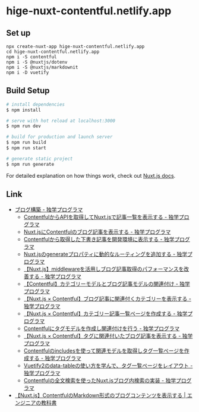 # hige-nuxt-contentful.netlify.app

## Set up

```shell
npx create-nuxt-app hige-nuxt-contentful.netlify.app
cd hige-nuxt-contentful.netlify.app
npm i -S contentful
npm i -S @nuxtjs/dotenv
npm i -S @nuxtjs/markdownit
npm i -D vuetify
```

## Build Setup

```bash
# install dependencies
$ npm install

# serve with hot reload at localhost:3000
$ npm run dev

# build for production and launch server
$ npm run build
$ npm run start

# generate static project
$ npm run generate
```

For detailed explanation on how things work, check out [Nuxt.js docs](https://nuxtjs.org).

## Link

* [ブログ構築 \- 独学プログラマ](https://blog.cloud-acct.com/categories/myblog/)
    * [ContentfulからAPIを取得してNuxt\.jsで記事一覧を表示する \- 独学プログラマ](https://blog.cloud-acct.com/posts/blog-contentful-api)
    * [Nuxt\.jsにContentfulのブログ記事を表示する \- 独学プログラマ](https://blog.cloud-acct.com/posts/blog-nuxt-slugpage)
    * [Contentfulから取得した下書き記事を開発環境に表示する \- 独学プログラマ](https://blog.cloud-acct.com/posts/contentful-draft-posts)
    * [Nuxt\.jsのgenerateプロパティに動的なルーティングを追加する \- 独学プログラマ](https://blog.cloud-acct.com/posts/blog-nuxtjs-generate-routes)
    * [【Nuxt\.js】middlewareを活用しブログ記事取得のパフォーマンスを改善する \- 独学プログラマ](https://blog.cloud-acct.com/posts/blog-nuxtjs-middleware)
    * [【Contentful】カテゴリーモデルとブログ記事モデルの関連付け \- 独学プログラマ](https://blog.cloud-acct.com/posts/blog-creating-category)
    * [【Nuxt\.js × Contentful】ブログ記事に関連付くカテゴリーを表示する \- 独学プログラマ](https://blog.cloud-acct.com/posts/blog-refarences-category)
    * [【Nuxt\.js × Contentful】カテゴリー記事一覧ページを作成する \- 独学プログラマ](https://blog.cloud-acct.com/posts/blog-related-posts)
    * [Contentfulにタグモデルを作成し関連付けを行う \- 独学プログラマ](https://blog.cloud-acct.com/posts/blog-contentful-tags)
    * [【Nuxt\.js × Contentful】タグに関連付いたブログ記事を表示する \- 独学プログラマ](https://blog.cloud-acct.com/posts/blog-tagposts)
    * [Contentfulのincludesを使って関連モデルを取得しタグ一覧ページを作成する \- 独学プログラマ](https://blog.cloud-acct.com/posts/blog-contentful-includes)
    * [Vuetify2のdata\-tableの使い方を学んで、タグ一覧ページをレイアウト \- 独学プログラマ](https://blog.cloud-acct.com/posts/blog-vuetify2-data-table)
    * [Contentfulの全文検索を使ったNuxt\.jsブログ内検索の実装 \- 独学プログラマ](https://blog.cloud-acct.com/posts/blog-contentful-search/)
* [【Nuxt\.js】ContentfulのMarkdown形式のブログコンテンツを表示する \| エンジニアの教科書](https://developers-book.com/2020/07/14/113/)
